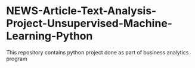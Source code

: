 # NEWS-Article-Text-Analysis-Project-Unsupervised-Machine-Learning-Python
This repository contains python project done as part of business analytics program
